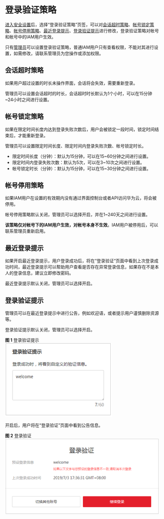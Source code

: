 # 登录验证策略<a name="iam_01_0704"></a>

[进入安全设置](安全设置概述.md#zh-cn_topic_0179263545_section113256158575)后，选择“登录验证策略”页签，可以对[会话超时策略](#zh-cn_topic_0176803438_section10968105732412)、[帐号锁定策略](#zh-cn_topic_0176803438_section13189358)、[帐号停用策略](#zh-cn_topic_0176803438_section1694311288250)、[最近登录提示](#zh-cn_topic_0176803438_section446533912253)、[登录验证提示](#zh-cn_topic_0176803438_section733474592515)进行修改，登录验证策略对帐号和帐号中的IAM用户生效。

只有[管理员](使用前必读.md)可以设置登录验证策略，普通IAM用户只有查看权限，不能对其进行设置，如需修改，请联系管理员为您操作或添加权限。

## 会话超时策略<a name="zh-cn_topic_0176803438_section10968105732412"></a>

如果用户超过设置的时长未操作界面，会话将会失效，需要重新登录。

管理员可以设置会话超时的时长，会话超时时长默认为1个小时，可以在15分钟\~24小时之间进行设置。

## 帐号锁定策略<a name="zh-cn_topic_0176803438_section13189358"></a>

如果在限定时间长度内达到登录失败次数后，用户会被锁定一段时间，锁定时间结束后，才能重新登录。

管理员可以设置限定时间长度、限定时间内登录失败次数、帐号锁定时长。

-   限定时间长度（分钟）：默认为15分钟，可以在15\~60分钟之间进行设置。
-   限定时间内登录失败次数：默认为5次，可以在3\~10次之间进行设置。
-   帐号锁定时长（分钟）：默认为15分钟，可以在15\~30分钟之间进行设置。

## 帐号停用策略<a name="zh-cn_topic_0176803438_section1694311288250"></a>

如果IAM用户在设置的有效期内没有通过界面控制台或者API访问华为云，将会被停用。

帐号停用策略默认关闭，管理员可以选择开启，并在1\~240天之间进行设置。

**该策略仅对帐号下的IAM用户生效，对帐号本身不生效**。IAM用户被停用后，可以联系管理员重新启用。

## 最近登录提示<a name="zh-cn_topic_0176803438_section446533912253"></a>

如果开启最近登录提示，用户登录成功后，将在“登录验证“页面中看到上次登录成功时间，最近登录提示可以帮助用户查看是否存在异常登录信息，如果存在不是本人的登录信息，建议立即修改密码。

最近登录提示默认关闭，管理员可以选择开启。

## 登录验证提示<a name="zh-cn_topic_0176803438_section733474592515"></a>

管理员可以在最近登录提示中进行公告，例如欢迎语，或者提示用户谨慎删除资源等。

登录验证提示默认关闭，管理员可以选择开启。

**图 1**  登录验证提示<a name="fig177611010192513"></a>  
![](figures/登录验证提示.png "登录验证提示")

开启后，用户将在“登录验证”页面中看到公告信息。

**图 2**  登录验证<a name="fig297483172511"></a>  
![](figures/登录验证.png "登录验证")

